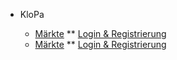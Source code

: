 * KloPa

  * [Märkte](markets/README.md)
  ** [Login & Registrierung](markets/1_Login_and_Registration.md)
  * [Märkte](customers/README.md)
  ** [Login & Registrierung](customers/1_Login_and_Registration.md)